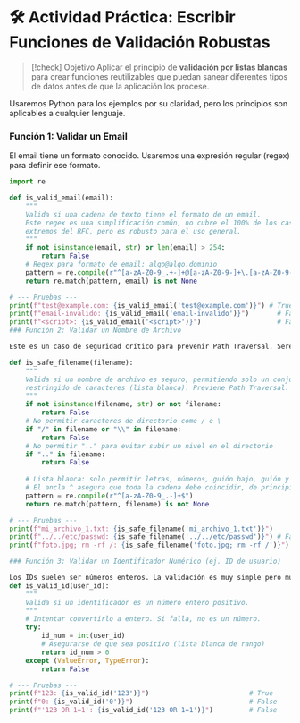 # 🛠️ Actividad Práctica: Escribir Funciones de Validación Robustas

> [!check] Objetivo
> Aplicar el principio de **validación por listas blancas** para crear funciones reutilizables que puedan sanear diferentes tipos de datos antes de que la aplicación los procese.

Usaremos Python para los ejemplos por su claridad, pero los principios son aplicables a cualquier lenguaje.

### Función 1: Validar un Email

El email tiene un formato conocido. Usaremos una expresión regular (regex) para definir ese formato.

```python
import re

def is_valid_email(email):
    """
    Valida si una cadena de texto tiene el formato de un email.
    Este regex es una simplificación común, no cubre el 100% de los casos
    extremos del RFC, pero es robusto para el uso general.
    """
    if not isinstance(email, str) or len(email) > 254:
        return False
    # Regex para formato de email: algo@algo.dominio
    pattern = re.compile(r"^[a-zA-Z0-9_.+-]+@[a-zA-Z0-9-]+\.[a-zA-Z0-9-.]+$")
    return re.match(pattern, email) is not None

# --- Pruebas ---
print(f"test@example.com: {is_valid_email('test@example.com')}") # True
print(f"email-invalido: {is_valid_email('email-invalido')}")       # False
print(f"<script>: {is_valid_email('<script>')}")                   # False
### Función 2: Validar un Nombre de Archivo

Este es un caso de seguridad crítico para prevenir Path Traversal. Seremos muy estrictos.import re

def is_safe_filename(filename):
    """
    Valida si un nombre de archivo es seguro, permitiendo solo un conjunto
    restringido de caracteres (lista blanca). Previene Path Traversal.
    """
    if not isinstance(filename, str) or not filename:
        return False
    # No permitir caracteres de directorio como / o \
    if "/" in filename or "\\" in filename:
        return False
    # No permitir ".." para evitar subir un nivel en el directorio
    if ".." in filename:
        return False
    
    # Lista blanca: solo permitir letras, números, guión bajo, guión y punto.
    # El ancla ^ asegura que toda la cadena debe coincidir, de principio a fin ($).
    pattern = re.compile(r"^[a-zA-Z0-9_.-]+$")
    return re.match(pattern, filename) is not None

# --- Pruebas ---
print(f"mi_archivo_1.txt: {is_safe_filename('mi_archivo_1.txt')}")     # True
print(f"../../etc/passwd: {is_safe_filename('../../etc/passwd')}") # False
print(f"foto.jpg; rm -rf /: {is_safe_filename('foto.jpg; rm -rf /')}") # False

### Función 3: Validar un Identificador Numérico (ej. ID de usuario)

Los IDs suelen ser números enteros. La validación es muy simple pero muy importante.
def is_valid_id(user_id):
    """
    Valida si un identificador es un número entero positivo.
    """
    # Intentar convertirlo a entero. Si falla, no es un número.
    try:
        id_num = int(user_id)
        # Asegurarse de que sea positivo (lista blanca de rango)
        return id_num > 0
    except (ValueError, TypeError):
        return False

# --- Pruebas ---
print(f"123: {is_valid_id('123')}")                         # True
print(f"0: {is_valid_id('0')}")                             # False
print(f"'123 OR 1=1': {is_valid_id('123 OR 1=1')}")         # False